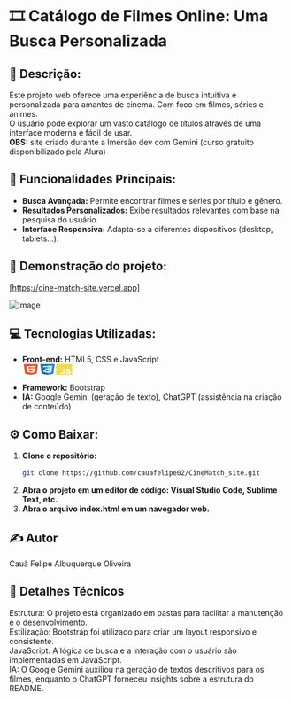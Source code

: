 # 🎞 Catálogo de Filmes Online: Uma Busca Personalizada

## 📑 Descrição:
Este projeto web oferece uma experiência de busca intuitiva e personalizada para amantes de cinema. 
Com foco em filmes,  séries e animes.<br>  O usuário pode explorar um vasto catálogo de títulos
através de uma interface moderna e fácil de usar.<br> 
**OBS:** site criado durante a Imersão dev com Gemini (curso gratuito disponibilizado pela Alura)

## 📌 Funcionalidades Principais:
* **Busca Avançada:** Permite encontrar filmes e séries por título e gênero.
* **Resultados Personalizados:** Exibe resultados relevantes com base na pesquisa do usuário.
* **Interface Responsiva:** Adapta-se a diferentes dispositivos (desktop, tablets...).

## 👀 Demonstração do projeto:
[https://cine-match-site.vercel.app]

![image](https://github.com/user-attachments/assets/52d5c407-c5df-4e2a-81f3-813c7476a17a)

## 💻 Tecnologias Utilizadas:
* **Front-end:** HTML5, CSS e JavaScript<div style="display: flex">
  <img align="center" alt="Cauã-HTML" height="20" width="30" src="https://raw.githubusercontent.com/devicons/devicon/master/icons/html5/html5-original.svg">
  <img align="center" alt="Cauã-CSS" height="20" width="30" src="https://raw.githubusercontent.com/devicons/devicon/master/icons/css3/css3-original.svg">
  <img align="center" alt="Cauã-Js" height="20" width="30" src="https://raw.githubusercontent.com/devicons/devicon/master/icons/javascript/javascript-plain.svg">
</div>

* **Framework:** Bootstrap
* **IA:** Google Gemini (geração de texto), ChatGPT (assistência na criação de conteúdo)

## ⚙ Como Baixar:
1. **Clone o repositório:**
   ```bash
   git clone https://github.com/cauafelipe02/CineMatch_site.git
2. **Abra o projeto em um editor de código: Visual Studio Code, Sublime Text, etc.**
3. **Abra o arquivo index.html em um navegador web.**

## ✍ Autor
Cauã Felipe Albuquerque Oliveira

## 🔩 Detalhes Técnicos
Estrutura: O projeto está organizado em pastas para facilitar a manutenção e o desenvolvimento.<br>
Estilização: Bootstrap foi utilizado para criar um layout responsivo e consistente.<br>
JavaScript: A lógica de busca e a interação com o usuário são implementadas em JavaScript.<br>
IA: O Google Gemini auxiliou na geração de textos descritivos para os filmes, enquanto o ChatGPT forneceu insights sobre a estrutura do README.
